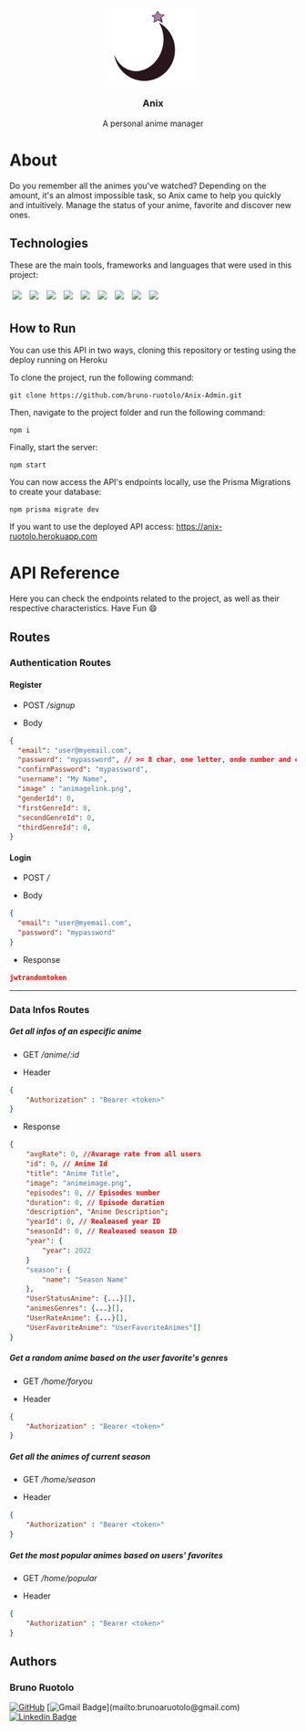 <br />
<div align="center">
    <img src="./.github/assets/AnixLogo.png" alt="Anix Logo" width="150">
    <h3 align="center">Anix</h3>
    <p> A personal anime manager
</div>

# About
Do you remember all the animes you've watched? Depending on the amount, it's an almost impossible task, so Anix came to help you quickly and intuitively. 
Manage the status of your anime, favorite and discover new ones.


## Technologies
These are the main tools, frameworks and languages that were used in this project:<br>

<div>
  <img style='margin: 5px;' src="https://img.shields.io/badge/Node.js-339933?style=for-the-badge&logo=nodedotjs&logoColor=white"/>
  <img style='margin: 5px;' src="https://img.shields.io/badge/Express.js-000000?style=for-the-badge&logo=express&logoColor=white"/>
  <img style='margin: 5px;' src="https://img.shields.io/badge/typescript-%233178C6.svg?&style=for-the-badge&logo=typescript&logoColor=white" />
  <img style='margin: 5px;' src="https://img.shields.io/badge/postgresql-%23336791.svg?&style=for-the-badge&logo=postgresql&logoColor=white" />
  <img style='margin: 5px;' src="https://img.shields.io/badge/Prisma-3982CE?style=for-the-badge&logo=Prisma&logoColor=white"/>
  <img style='margin: 5px;' src="https://img.shields.io/badge/-jest-%23C21325?style=for-the-badge&logo=jest&logoColor=white"/>
  <img style='margin: 5px;' src="https://img.shields.io/badge/SuperTest-9254ff?style=for-the-badge&logo=supertest"/>
  <img style='margin: 5px;' src="https://img.shields.io/badge/Joi-FFFF00?style=for-the-badge&logo=joi&logoColor=058a5e"/>
  <img style='margin: 5px;' src="https://img.shields.io/badge/JWT-black?style=for-the-badge&logo=JSON%20web%20tokens"/>
</div>

## How to Run

You can use this API in two ways, cloning this repository or testing using the deploy running on Heroku

To clone the project, run the following command:

```git
git clone https://github.com/bruno-ruotolo/Anix-Admin.git
```

Then, navigate to the project folder and run the following command:

```git
npm i
```

Finally, start the server:

```git
npm start
```

You can now access the API's endpoints locally, use the Prisma Migrations to create your database:

```git
npm prisma migrate dev
```

If you want to use the deployed API access: https://anix-ruotolo.herokuapp.com

# API Reference

Here you can check the endpoints related to the project, as well as their respective characteristics. Have Fun 😄

## Routes
### Authentication Routes

#### Register
   - POST _/signup_

   - Body  
```json
{
  "email": "user@myemail.com",
  "password": "mypassword", // >= 8 char, one letter, onde number and one special character
  "confirmPassword": "mypassword",
  "username": "My Name",
  "image" : "animagelink.png",
  "genderId": 0,
  "firstGenreId": 0,
  "secondGenreId": 0,
  "thirdGenreId": 0,
}
```


#### Login
- POST _/_

- Body
```json
{
  "email": "user@myemail.com",
  "password": "mypassword"
}
```

- Response
```json
jwtrandomtoken
```
---

### Data Infos Routes

##### Get all infos of an especific anime
- GET _/anime/:id_

- Header
```json
{
    "Authorization" : "Bearer <token>"
}
```

- Response
```json
{
    "avgRate": 0, //Avarage rate from all users
    "id": 0, // Anime Id
    "title": "Anime Title",
    "image": "animeimage.png",
    "episodes": 0, // Episodes number
    "duration": 0, // Episode duration
    "description", "Anime Description";
    "yearId": 0, // Realeased year ID
    "seasonId": 0, // Realeased season ID
    "year": {
        "year": 2022
    }
    "season": {
        "name": "Season Name"
    },
    "UserStatusAnime": {...}[],
    "animesGenres": {...}[],
    "UserRateAnime": {...}[],
    "UserFavoriteAnime": "UserFavoriteAnimes"[]
}
```


##### Get a random anime based on the user favorite's genres
- GET _/home/foryou_

- Header
```json
{
    "Authorization" : "Bearer <token>"
}
``` 

##### Get all the animes of current season
- GET _/home/season_

- Header
```json
{
    "Authorization" : "Bearer <token>"
}
``` 

##### Get the most popular animes based on users' favorites
- GET _/home/popular_

- Header
```json
{
    "Authorization" : "Bearer <token>"
}
``` 

## Authors
### Bruno Ruotolo

[![GitHub](https://img.shields.io/badge/-BrunoRuotolo-black?style=for-the-badge&logo=github&logoColor=white&link=https://github.com/bruno-ruotolo/)]([https://www.linkedin.com/in/bruno-amaral-ruotolo-295876186/](https://github.com/bruno-ruotolo/))
[![Gmail Badge](https://img.shields.io/badge/-brunoaruotolo@gmail.com-c14438?style=flat-square&logo=Gmail&logoColor=white&link=mailto:)](mailto:brunoaruotolo@gmail.com)
[![Linkedin Badge](https://img.shields.io/badge/-brunoamaralruotolo-blue?style=flat-square&logo=Linkedin&logoColor=white&link=https://www.linkedin.com/in/bruno-amaral-ruotolo-295876186/)](https://www.linkedin.com/in/bruno-amaral-ruotolo-295876186/)
